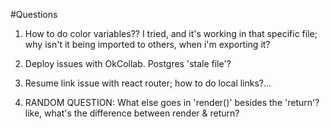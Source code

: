#Questions

1) How to do color variables?? I tried, and it's working in that specific file; why isn't it being imported to others, when i'm exporting it?

2) Deploy issues with OkCollab. Postgres 'stale file'?

3) Resume link issue with react router; how to do local links?...

4) RANDOM QUESTION: What else goes in 'render()' besides the 'return'? like, what's the difference between render & return?